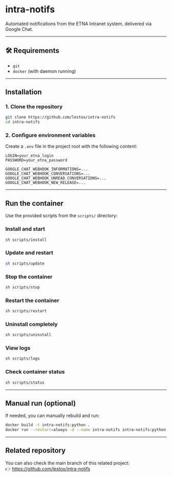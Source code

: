 # intra-notifs

Automated notifications from the ETNA Intranet system, delivered via Google Chat.

---

## 🛠 Requirements

- `git`
- `docker` (with daemon running)

---

## Installation

### 1. Clone the repository

```sh
git clone https://github.com/lestox/intra-notifs
cd intra-notifs
```

### 2. Configure environment variables

Create a `.env` file in the project root with the following content:

```env
LOGIN=your_etna_login
PASSWORD=your_etna_password

GOOGLE_CHAT_WEBHOOK_INFORMATIONS=...
GOOGLE_CHAT_WEBHOOK_CONVERSATIONS=...
GOOGLE_CHAT_WEBHOOK_UNREAD_CONVERSATIONS=...
GOOGLE_CHAT_WEBHOOK_NEW_RELEASE=...
```

---

## Run the container

Use the provided scripts from the `scripts/` directory:

### Install and start

```sh
sh scripts/install
```

### Update and restart

```sh
sh scripts/update
```

### Stop the container

```sh
sh scripts/stop
```

### Restart the container

```sh
sh scripts/restart
```

### Uninstall completely

```sh
sh scripts/uninstall
```

### View logs

```sh
sh scripts/logs
```

### Check container status

```sh
sh scripts/status
```

---

## Manual run (optional)

If needed, you can manually rebuild and run:

```sh
docker build -t intra-notifs:python .
docker run --restart=always -d --name intra-notifs intra-notifs:python
```

---

## Related repository

You can also check the main branch of this related project:  
👉 https://github.com/lestox/intra-notifs
